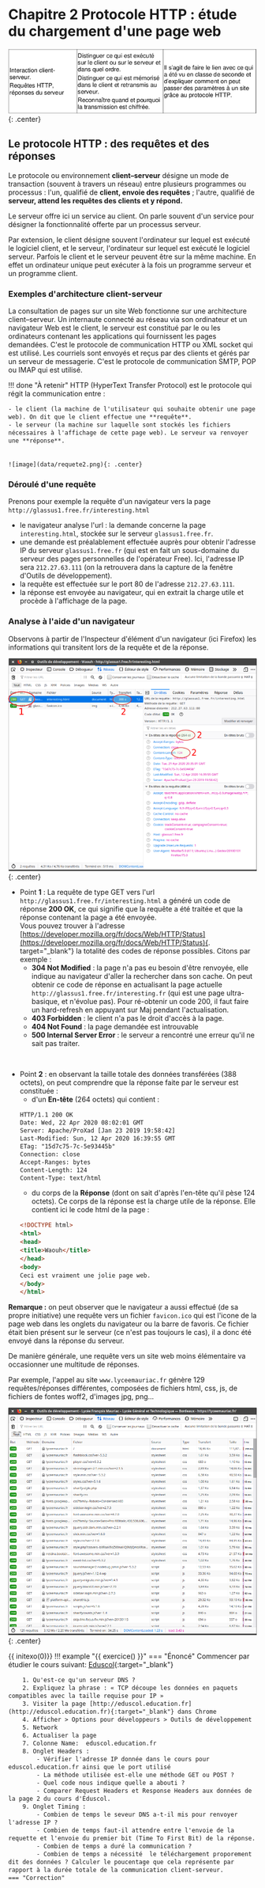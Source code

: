 # Chapitre 2 Protocole HTTP : étude du chargement d'une page web

![image](data/BO.png){: .center}

## Le protocole HTTP : des requêtes et des réponses

Le protocole ou environnement **client–serveur** désigne un mode de transaction (souvent à travers un réseau) entre plusieurs programmes ou processus : l'un, qualifié de **client, envoie des requêtes** ; l'autre, qualifié de **serveur, attend les requêtes des clients et y répond.**

Le serveur offre ici un service au client. On parle souvent d'un service pour désigner la fonctionnalité offerte par un processus serveur.

Par extension, le client désigne souvent l'ordinateur sur lequel est exécuté le logiciel client, et le serveur, l'ordinateur sur lequel est exécuté le logiciel serveur. Parfois le client et le serveur peuvent être sur la même machine. En effet un ordinateur unique peut exécuter à la fois un programme serveur et un programme client.

### Exemples d'architecture client-serveur

La consultation de pages sur un site Web fonctionne sur une architecture client–serveur. Un internaute connecté au réseau via son ordinateur et un navigateur Web est le client, le serveur est constitué par le ou les ordinateurs contenant les applications qui fournissent les pages demandées. C'est le protocole de communication HTTP ou XML socket qui est utilisé. Les courriels sont envoyés et reçus par des clients et gérés par un serveur de messagerie. C'est le protocole de communication SMTP, POP ou IMAP qui est utilisé.


!!! done "À retenir"
    HTTP (HyperText Transfer Protocol) est le protocole qui régit la communication entre :

    - le client (la machine de l'utilisateur qui souhaite obtenir une page web). On dit que le client effectue une **requête**.  
    - le serveur (la machine sur laquelle sont stockés les fichiers nécessaires à l'affichage de cette page web). Le serveur va renvoyer une **réponse**.
 

    ![image](data/requete2.png){: .center}


### Déroulé d'une requête
Prenons pour exemple la requête d'un navigateur vers la page ```http://glassus1.free.fr/interesting.html``` 

- le navigateur analyse l'url : la demande concerne la page ```interesting.html```, stockée sur le serveur ```glassus1.free.fr```.
- une demande est préalablement effectuée auprès pour obtenir l'adresse IP du serveur ```glassus1.free.fr``` (qui est en fait un sous-domaine du serveur des pages personnelles de l'opérateur Free). Ici, l'adresse IP sera ```212.27.63.111``` (on la retrouvera dans la capture de la fenêtre d'Outils de développement).
- la requête est effectuée sur le port 80 de l'adresse ```212.27.63.111```.
- la réponse est envoyée au navigateur, qui en extrait la charge utile et procède à l'affichage de la page.


### Analyse à l'aide d'un navigateur

Observons à partir de l'Inspecteur d'élément d'un navigateur (ici Firefox) les informations qui transitent lors de la requête et de la réponse.

![](data/insp1.png){: .center}

- Point **1** : La requête de type GET vers l'url ```http://glassus1.free.fr/interesting.html``` a généré un code de réponse **200 OK**, ce qui signifie que la requête a été traitée et que la réponse contenant la page a été envoyée.  
Vous pouvez trouver à l'adresse [https://developer.mozilla.org/fr/docs/Web/HTTP/Status](https://developer.mozilla.org/fr/docs/Web/HTTP/Status){. target="_blank"} la totalité des codes de réponse possibles. 
Citons par exemple : 
    - **304 Not Modified** : la page n'a pas eu besoin d'être renvoyée, elle indique au navigateur d'aller la rechercher dans son cache. On peut obtenir ce code de réponse en actualisant la page actuelle ```http://glassus1.free.fr/interesting.fr``` (qui est une page ultra-basique, et n'évolue pas). Pour ré-obtenir un code 200, il faut faire un hard-refresh en appuyant sur Maj pendant l'actualisation.
    - **403 Forbidden** : le client n'a pas le droit d'accès à la page.
    - **404 Not Found** : la page demandée est introuvable
    - **500 Internal Server Error** : le serveur a rencontré une erreur qu'il ne sait pas traiter.

<br>

- Point **2** : en observant la taille totale des données transférées (388 octets), on peut comprendre que la réponse faite par le serveur est constituée :
    - d'un **En-tête** (264 octets) qui contient :
    ```
    HTTP/1.1 200 OK
    Date: Wed, 22 Apr 2020 08:02:01 GMT
    Server: Apache/ProXad [Jan 23 2019 19:58:42]
    Last-Modified: Sun, 12 Apr 2020 16:39:55 GMT
    ETag: "15d7c75-7c-5e93445b"
    Connection: close
    Accept-Ranges: bytes
    Content-Length: 124
    Content-Type: text/html
    ``` 
    - du corps de la **Réponse** (dont on sait d'après l'en-tête qu'il pèse 124 octets). Ce corps de la réponse est la charge utile de la réponse. Elle contient ici le code html de la page :
    ```html
    <!DOCTYPE html>
    <html>
    <head>
    <title>Waouh</title>
    </head>
    <body>
    Ceci est vraiment une jolie page web.
    </body>
    </html>
    ```

**Remarque :** on peut observer que le navigateur a aussi effectué (de sa propre initiative) une requête vers un fichier ```favicon.ico``` qui est l'icone de la page web dans les onglets du navigateur ou la barre de favoris. Ce fichier était bien présent sur le serveur (ce n'est pas toujours le cas), il a donc été envoyé dans la réponse du serveur. 

De manière générale, une requête vers un site web moins élémentaire va occasionner une multitude de réponses.

Par exemple, l'appel au site ```www.lyceemauriac.fr``` génère 129 requêtes/réponses différentes, composées de fichiers html, css, js, de fichiers de fontes woff2, d'images jpg, png...


![](data/insp3.png){: .center}



{{ initexo(0)}}
!!! example "{{ exercice() }}"
    === "Énoncé"
        Commencer par étudier le cours suivant: [Eduscol](https://www.atrium-sud.fr/documents/289762108/414457480/RA_Lycee_G_NSI_ihm_interaction_client_serveur_1170771.pdf/ed1392be-cce9-4f0c-bff0-7ba9ea0854a6?version=1.0){:target="_blank"}
    
        1. Qu'est-ce qu'un serveur DNS ?
        2. Expliquez la phrase : « TCP découpe les données en paquets compatibles avec la taille requise pour IP »
        3. Visiter la page [http://eduscol.education.fr](http://eduscol.education.fr){:target="_blank"} dans Chrome
        4. Afficher > Options pour développeurs > Outils de développement
        5. Network
        6. Actualiser la page
        7. Colonne Name:  eduscol.education.fr
        8. Onglet Headers :
            - Vérifier l'adresse IP donnée dans le cours pour eduscol.education.fr ainsi que le port utilisé
            - La méthode utilisée est-elle une méthode GET ou POST ?
            - Quel code nous indique quelle a abouti ? 
            - Comparer Request Headers et Response Headers aux données de la page 2 du cours d'Éduscol.
        9. Onglet Timing :
            - Combien de temps le seveur DNS a-t-il mis pour renvoyer l'adresse IP ?
            - Combien de temps faut-il attendre entre l'envoie de la requette et l'envoie du premier bit (Time To First Bit) de la réponse.
            - Combien de temps a duré la communication ?
            - Combien de temps a nécessité  le téléchargement proporement dit des données ? Calculer le poucentage que cela représente par rapport à la durée totale de la communication client-serveur.
    === "Correction"
